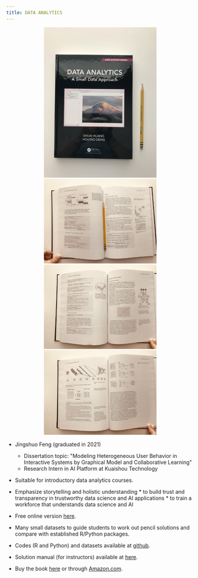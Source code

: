 ```yaml
---
title: DATA ANALYTICS
---
```


<p align="center">
  <img src='./images/book_photo.jpeg' alt='book' style="width:60%"/>
  <img src='./images/book_photo2.jpeg' alt='book' style="width:60%"/>
  <img src='./images/book_photo3.jpeg' alt='book' style="width:60%"/>
  <img src='./images/book_photo4.jpeg' alt='book' style="width:60%"/>
</p>



- Jingshuo Feng (graduated in 2021)
	* Dissertation topic: "Modeling Heterogeneous User Behavior in Interactive Systems by Graphical Model and Collaborative Learning"
	* Research Intern in AI Platform at Kuaishou Technology 

- Suitable for introductory data analytics courses. 
- Emphasize storytelling and holistic understanding
      * to build trust and transparency in trustworthy data science and AI applications
      * to train a workforce that understands data science and AI 
- Free online version [here](http://dataanalyticsbook.info/).
- Many small datasets to guide students to work out pencil solutions and compare with established R/Python packages. 
- Codes (R and Python) and datasets available at [github](https://github.com/analyticsbook/book).
- Solution manual (for instructors) available at [here](https://www.routledge.com/Data-Analytics-A-Small-Data-Approach/Huang-Deng/p/book/9780367609504).   
- Buy the book [here](https://www.routledge.com/Data-Analytics-A-Small-Data-Approach/Huang-Deng/p/book/9780367609504) or through [Amazon.com](https://www.amazon.com/Data-Analytics-Approach-Chapman-Science/dp/0367609509).
